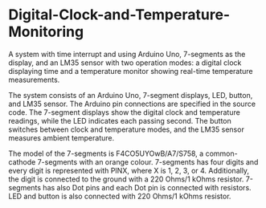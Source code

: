 # Digital-Clock-and-Temperature-Monitoring
A system with time interrupt and using Arduino Uno, 7-segments as the display, and an LM35 sensor with two operation modes: a digital clock displaying time and a temperature monitor showing real-time temperature measurements.

The system consists of an Arduino Uno, 7-segment displays, LED, button, and LM35 sensor. The Arduino pin connections are specified in the source code. The 7-segment displays show the digital clock and temperature readings, while the LED indicates each passing second. The button switches between clock and temperature modes, and the LM35 sensor measures ambient temperature.

The model of the 7-segments is F4CO5UYOwB/A7/S758, a common-cathode 7-segments with an orange colour. 7-segments has four digits and every digit is represented with PINX, where X is 1, 2, 3, or 4. Additionally, the digit is connected to the ground with a 220 Ohms/1 kOhms resistor. 7-segments has also Dot pins and each Dot pin is connected with resistors. LED and button is also connected with 220 Ohms/1 kOhms resistor. 

